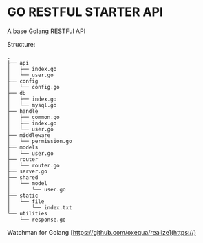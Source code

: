 # GO RESTFUL STARTER API
A base Golang RESTFul API

Structure:
```
.
├── api
│   ├── index.go
│   └── user.go
├── config
│   └── config.go
├── db
│   ├── index.go
│   └── mysql.go
├── handle
│   ├── common.go
│   ├── index.go
│   └── user.go
├── middleware
│   └── permission.go
├── models
│   └── user.go
├── router
│   └── router.go
├── server.go
├── shared
│   └── model
│       └── user.go
├── static
│   └── file
│       └── index.txt
└── utilities
    └── response.go

```

Watchman for Golang [https://github.com/oxequa/realize](https://)